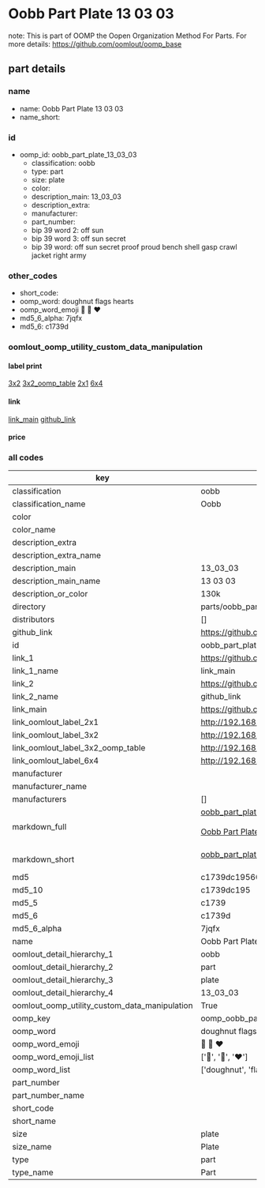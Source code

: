# Oobb Part Plate 13 03 03  

note: This is part of OOMP the Oopen Organization Method For Parts. For more details: https://github.com/oomlout/oomp_base

##  part details





### name
* name: Oobb Part Plate 13 03 03
* name_short: 
### id
* oomp_id: oobb_part_plate_13_03_03
  * classification: oobb
  * type: part
  * size: plate
  * color: 
  * description_main: 13_03_03
  * description_extra: 
  * manufacturer: 
  * part_number: 
  * bip 39 word 2: off sun
  * bip 39 word 3: off sun secret
  * bip 39 word: off sun secret proof proud bench shell gasp crawl jacket right army

### other_codes
* short_code: 
* oomp_word: doughnut flags hearts
* oomp_word_emoji :doughnut: :flags: :hearts:
* md5_6_alpha: 7jqfx
* md5_6: c1739d






### oomlout_oomp_utility_custom_data_manipulation
#### label print
[3x2](http://192.168.1.245:1112/?label=oomp%207jqfx)
[3x2_oomp_table](http://192.168.1.107:1112/?label=oomp%207jqfx)
[2x1](http://192.168.1.242:1112/?label=oomp%207jqfx)
[6x4](http://192.168.1.55:1112/?label=oomp%207jqfx)    

#### link

[link_main](https://github.com/oomlout/oomlout_oomp_current_version_messy/tree/main/parts/oobb_part_plate_13_03_03) [github_link](https://github.com/oomlout/oomlout_oomp_part_src/tree/main/parts/oobb_part_plate_13_03_03)                             

#### price







### all codes 
| key | value |  
| --- | --- |  
| classification | oobb |  
| classification_name | Oobb |  
| color |  |  
| color_name |  |  
| description_extra |  |  
| description_extra_name |  |  
| description_main | 13_03_03 |  
| description_main_name | 13 03 03 |  
| description_or_color | 130k |  
| directory | parts/oobb_part_plate_13_03_03 |  
| distributors | [] |  
| github_link | https://github.com/oomlout/oomlout_oomp_part_src/tree/main/parts/oobb_part_plate_13_03_03 |  
| id | oobb_part_plate_13_03_03 |  
| link_1 | https://github.com/oomlout/oomlout_oomp_current_version_messy/tree/main/parts/oobb_part_plate_13_03_03 |  
| link_1_name | link_main |  
| link_2 | https://github.com/oomlout/oomlout_oomp_part_src/tree/main/parts/oobb_part_plate_13_03_03 |  
| link_2_name | github_link |  
| link_main | https://github.com/oomlout/oomlout_oomp_current_version_messy/tree/main/parts/oobb_part_plate_13_03_03 |  
| link_oomlout_label_2x1 | http://192.168.1.242:1112/?label=oomp%207jqfx |  
| link_oomlout_label_3x2 | http://192.168.1.245:1112/?label=oomp%207jqfx |  
| link_oomlout_label_3x2_oomp_table | http://192.168.1.107:1112/?label=oomp%207jqfx |  
| link_oomlout_label_6x4 | http://192.168.1.55:1112/?label=oomp%207jqfx |  
| manufacturer |  |  
| manufacturer_name |  |  
| manufacturers | [] |  
| markdown_full | [oobb_part_plate_13_03_03](https://github.com/oomlout/oomlout_oomp_current_version_messy/tree/main/parts/oobb_part_plate_13_03_03)<br>[](https://github.com/oomlout/oomlout_oomp_current_version_messy/tree/main/parts/oobb_part_plate_13_03_03)<br>[Oobb Part Plate 13 03 03](https://github.com/oomlout/oomlout_oomp_current_version_messy/tree/main/parts/oobb_part_plate_13_03_03)<br><br> |  
| markdown_short | [oobb_part_plate_13_03_03](https://github.com/oomlout/oomlout_oomp_current_version_messy/tree/main/parts/oobb_part_plate_13_03_03)<br><br> |  
| md5 | c1739dc1956038ac54566ac5853654ca |  
| md5_10 | c1739dc195 |  
| md5_5 | c1739 |  
| md5_6 | c1739d |  
| md5_6_alpha | 7jqfx |  
| name | Oobb Part Plate 13 03 03 |  
| oomlout_detail_hierarchy_1 | oobb |  
| oomlout_detail_hierarchy_2 | part |  
| oomlout_detail_hierarchy_3 | plate |  
| oomlout_detail_hierarchy_4 | 13_03_03 |  
| oomlout_oomp_utility_custom_data_manipulation | True |  
| oomp_key | oomp_oobb_part_plate_13_03_03 |  
| oomp_word | doughnut flags hearts |  
| oomp_word_emoji | :doughnut: :flags: :hearts: |  
| oomp_word_emoji_list | [':doughnut:', ':flags:', ':hearts:'] |  
| oomp_word_list | ['doughnut', 'flags', 'hearts'] |  
| part_number |  |  
| part_number_name |  |  
| short_code |  |  
| short_name |  |  
| size | plate |  
| size_name | Plate |  
| type | part |  
| type_name | Part |  
